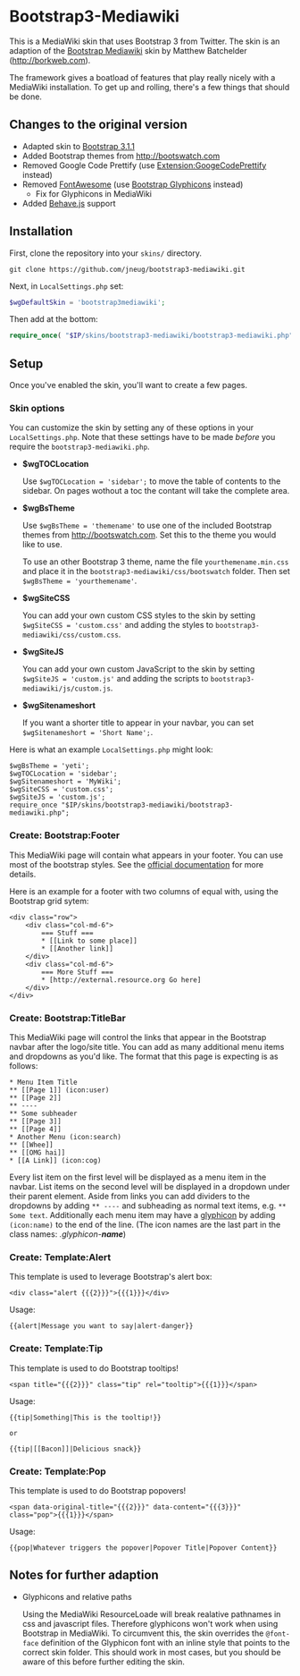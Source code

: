 # Bootstrap3-Mediawiki

This is a MediaWiki skin that uses Bootstrap 3 from Twitter.
The skin is an adaption of the [Bootstrap Mediawiki](http://github.com/borkweb/bootstrap-mediawiki) skin by Matthew Batchelder (http://borkweb.com).

The framework gives a boatload of features that play really nicely with a MediaWiki installation.  To get up and rolling, there's a few things that should be done.

## Changes to the original version

* Adapted skin to [Bootstrap 3.1.1](http://getbootstrap.com)
* Added Bootstrap themes from http://bootswatch.com
* Removed Google Code Prettify (use [Extension:GoogeCodePrettify](http://www.mediawiki.org/wiki/Extension:GoogleCodePrettify) instead)
* Removed [FontAwesome](http://fortawesome.github.io/Font-Awesome/) (use [Bootstrap Glyphicons](http://getbootstrap.com/components/#glyphicons) instead)
	* Fix for Glyphicons in MediaWiki
* Added [Behave.js](http://jakiestfu.github.io/Behave.js/) support

## Installation
First, clone the repository into your `skins/` directory.

````
git clone https://github.com/jneug/bootstrap3-mediawiki.git
````

Next, in `LocalSettings.php` set:

````php
$wgDefaultSkin = 'bootstrap3mediawiki';
````

Then add at the bottom:

````php
require_once( "$IP/skins/bootstrap3-mediawiki/bootstrap3-mediawiki.php" );
````

## Setup
Once you've enabled the skin, you'll want to create a few pages.

### Skin options
You can customize the skin by setting any of these options in your
`LocalSettings.php`. Note that these settings have to be made *before* you require
the `bootstrap3-mediawiki.php`.

* **$wgTOCLocation**

	Use `$wgTOCLocation = 'sidebar';` to move the table of contents to the sidebar. On pages wothout a toc the contant will take the complete area.

* **$wgBsTheme**

	Use `$wgBsTheme = 'themename'` to use one of the included Bootstrap themes from http://bootswatch.com.
	Set this to the theme you would like to use.

	To use an other Bootstrap 3 theme, name the file `yourthemename.min.css` and
	place it in the `bootstrap3-mediawiki/css/bootswatch` folder. Then set `$wgBsTheme = 'yourthemename'`.

* **$wgSiteCSS**

	You can add your own custom CSS styles to the skin by setting `$wgSiteCSS = 'custom.css'` and
	adding the styles to `bootstrap3-mediawiki/css/custom.css`.

* **$wgSiteJS**

	You can add your own custom JavaScript to the skin by setting `$wgSiteJS = 'custom.js'` and
	adding the scripts to `bootstrap3-mediawiki/js/custom.js`.

* **$wgSitenameshort**

	If you want a shorter title to appear in your navbar, you can set
	`$wgSitenameshort = 'Short Name';`.

Here is what an example `LocalSettings.php` might look:

	$wgBsTheme = 'yeti';
	$wgTOCLocation = 'sidebar';
	$wgSitenameshort = 'MyWiki';
	$wgSiteCSS = 'custom.css';
	$wgSiteJS = 'custom.js';
	require_once "$IP/skins/bootstrap3-mediawiki/bootstrap3-mediawiki.php";


### Create: Bootstrap:Footer
This MediaWiki page will contain what appears in your footer. You can use most of the
bootstrap styles. See the [official documentation](http://getbootstrap.com/components/)
for more details.

Here is an example for a footer with two columns of equal with, using the Bootstrap grid sytem:

	<div class="row">
		<div class="col-md-6">
			=== Stuff ===
			* [[Link to some place]]
			* [[Another link]]
		</div>
		<div class="col-md-6">
			=== More Stuff ===
			* [http://external.resource.org Go here]
		</div>
	</div>


### Create: Bootstrap:TitleBar
This MediaWiki page will control the links that appear in the Bootstrap navbar after the logo/site title. You can add as many additional menu items and dropdowns as you'd like.  The format that this page is expecting is as follows:

	* Menu Item Title
	** [[Page 1]] (icon:user)
	** [[Page 2]]
	** ----
	** Some subheader
	** [[Page 3]]
	** [[Page 4]]
	* Another Menu (icon:search)
	** [[Whee]]
	** [[OMG hai]]
	* [[A Link]] (icon:cog)

Every list item on the first level will be displayed as a menu item in the navbar. List items on the second level will be displayed in a dropdown under their parent element.
Aside from links you can add dividers to the dropdowns by adding `** ----` and subheading as normal text items, e.g. `** Some text`.
Additionally each menu item may have a [glyphicon](http://getbootstrap.com/components/#glyphicons) by adding `(icon:name)` to the end of the line. (The icon names are the last part in the class names: *.glyphicon-**name***)

### Create: Template:Alert
This template is used to leverage Bootstrap's alert box:

	<div class="alert {{{2}}}">{{{1}}}</div>

Usage:

	{{alert|Message you want to say|alert-danger}}

### Create: Template:Tip
This template is used to do Bootstrap tooltips!

	<span title="{{{2}}}" class="tip" rel="tooltip">{{{1}}}</span>

Usage:

	{{tip|Something|This is the tooltip!}}

	or

	{{tip|[[Bacon]]|Delicious snack}}

### Create: Template:Pop
This template is used to do Bootstrap popovers!

	<span data-original-title="{{{2}}}" data-content="{{{3}}}" class="pop">{{{1}}}</span>

Usage:

	{{pop|Whatever triggers the popover|Popover Title|Popover Content}}

## Notes for further adaption

* Glyphicons and relative paths

	Using the MediaWiki ResourceLoade will break realative pathnames in css and javascript
	files. Therefore glyphicons won't work when using Bootstrap in MediaWiki.
	To circumvent this, the skin overrides the `@font-face` definition of the
	Glyphicon font with an inline style that points to the correct skin folder.
	This should work in most cases, but you should be aware of this before further
	editing the skin.
